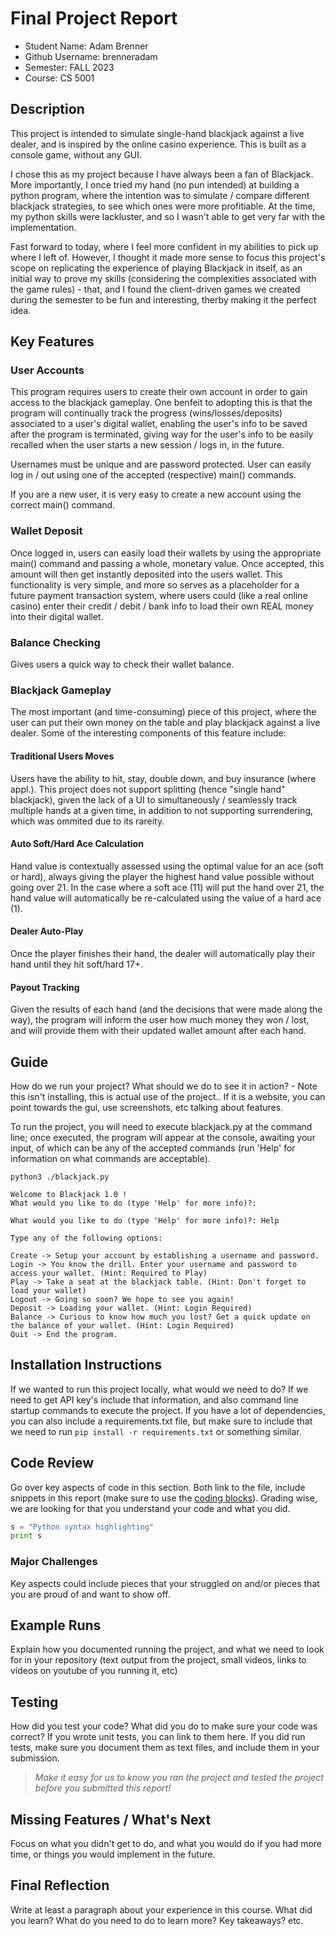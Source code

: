 # Final Project Report

* Student Name: Adam Brenner
* Github Username: brenneradam
* Semester: FALL 2023
* Course: CS 5001

## Description

This project is intended to simulate single-hand blackjack against a live dealer, and is inspired by the online casino experience. This is built as a console game, without any GUI.

I chose this as my project because I have always been a fan of Blackjack. More importantly, I once tried my hand (no pun intended) at building a python program, where the intention was to simulate / compare different blackjack strategies, to see which ones were more profitiable. At the time, my python skills were lackluster, and so I wasn't able to get very far with the implementation. 

Fast forward to today, where I feel more confident in my abilities to pick up where I left of. However, I thought it made more sense to focus this project's scope on replicating the experience of playing Blackjack in itself, as an initial way to prove my skills (considering the complexities associated with the game rules) - that, and I found the client-driven games we created during the semester to be fun and interesting, therby making it the perfect idea.

## Key Features

### User Accounts

This program requires users to create their own account in order to gain access to the blackjack gameplay. One benfeit to adopting this is that the program will continually track the progress (wins/losses/deposits) associated to a user's digital wallet, enabling the user's info to be saved after the program is terminated, giving way for the user's info to be easily recalled when the user starts a new session / logs in, in the future. 

Usernames must be unique and are password protected. User can easily log in / out using one of the accepted (respective) main() commands.

If you are a new user, it is very easy to create a new account using the correct main() command.

### Wallet Deposit

Once logged in, users can easily load their wallets by using the appropriate main() command and passing a whole, monetary value. Once accepted, this amount will then get instantly deposited into the users wallet. This functionality is very simple, and more so serves as a placeholder for a future payment transaction system, where users could (like a real online casino) enter their credit / debit / bank info to load their own REAL money into their digital wallet.

### Balance Checking

Gives users a quick way to check their wallet balance.

### Blackjack Gameplay

The most important (and time-consuming) piece of this project, where the user can put their own money on the table and play blackjack against a live dealer. Some of the interesting components of this feature include:

#### Traditional Users Moves

Users have the ability to hit, stay, double down, and buy insurance (where appl.). This project does not support splitting (hence "single hand" blackjack), given the lack of a UI to simultaneously / seamlessly track multiple hands at a given time, in addition to not supporting surrendering, which was ommited due to its rareity.

#### Auto Soft/Hard Ace Calculation

Hand value is contextually assessed using the optimal value for an ace (soft or hard), always giving the player the highest hand value possible without going over 21. In the case where a soft ace (11) will put the hand over 21, the hand value will automatically be re-calculated using the value of a hard ace (1).

#### Dealer Auto-Play

Once the player finishes their hand, the dealer will automatically play their hand until they hit soft/hard 17+.

#### Payout Tracking

Given the results of each hand (and the decisions that were made along the way), the program will inform the user how much money they won / lost, and will provide them with their updated wallet amount after each hand.

## Guide
How do we run your project? What should we do to see it in action? - Note this isn't installing, this is actual use of the project.. If it is a website, you can point towards the gui, use screenshots, etc talking about features. 

To run the project, you will need to execute blackjack.py at the command line; once executed, the program will appear at the console, awaiting your input, of which can be any of the accepted commands (run 'Help' for information on what commands are acceptable).

```console
python3 ./blackjack.py 
```

```console
Welcome to Blackjack 1.0 !
What would you like to do (type 'Help' for more info)?:
```

```console
What would you like to do (type 'Help' for more info)?: Help

Type any of the following options:

Create -> Setup your account by establishing a username and password.
Login -> You know the drill. Enter your username and password to access your wallet. (Hint: Required to Play)
Play -> Take a seat at the blackjack table. (Hint: Don't forget to load your wallet)
Logout -> Going so soon? We hope to see you again!
Deposit -> Loading your wallet. (Hint: Login Required)
Balance -> Curious to know how much you lost? Get a quick update on the balance of your wallet. (Hint: Login Required)
Quit -> End the program.
```

## Installation Instructions
If we wanted to run this project locally, what would we need to do?  If we need to get API key's include that information, and also command line startup commands to execute the project. If you have a lot of dependencies, you can also include a requirements.txt file, but make sure to include that we need to run `pip install -r requirements.txt` or something similar.

## Code Review
Go over key aspects of code in this section. Both link to the file, include snippets in this report (make sure to use the [coding blocks](https://github.com/adam-p/markdown-here/wiki/Markdown-Cheatsheet#code)).  Grading wise, we are looking for that you understand your code and what you did. 

```python
s = "Python syntax highlighting"
print s
```

### Major Challenges
Key aspects could include pieces that your struggled on and/or pieces that you are proud of and want to show off.


## Example Runs
Explain how you documented running the project, and what we need to look for in your repository (text output from the project, small videos, links to videos on youtube of you running it, etc)

## Testing
How did you test your code? What did you do to make sure your code was correct? If you wrote unit tests, you can link to them here. If you did run tests, make sure you document them as text files, and include them in your submission. 

> _Make it easy for us to know you *ran the project* and *tested the project* before you submitted this report!_


## Missing Features / What's Next
Focus on what you didn't get to do, and what you would do if you had more time, or things you would implement in the future. 

## Final Reflection
Write at least a paragraph about your experience in this course. What did you learn? What do you need to do to learn more? Key takeaways? etc.